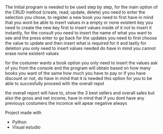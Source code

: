 The Initial program is needed to be used step by step, for the main option of the CRUD method (create, read, update, delete) you need to enter the selection you chose, to register a new book you need to first have in mind that you wont be able to insert values in a empty or none existent key you need to create the new key first to insert values inside of it not to insert it instantly, for the consult you need to insert the name of what you want to see and the press enter to go back for the updates you need to first choose the value to update and then insert what is required for it and lastly for deletion you only need to insert values needed do have in mind you cannot erase none existent values

for the costumer wants a book option you only need to insert the values ask of you from the console and the program will obtain based on how many books you want of the same how much you have to pay or if you have discount or not, do have in mind that it is needed this option for you to be able to succesfully proceed with the overall repot

the overall report will have to, show the 3 best sellers and overall sales but also the gross and net income, have in mind that if you dont have any previouys costumers the incomce will apear negative always

Project made with

- Python
- Visual estudio
